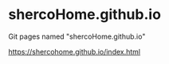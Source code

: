 # shercoHome.github.io
Git pages named "shercoHome.github.io"

https://shercohome.github.io/index.html
